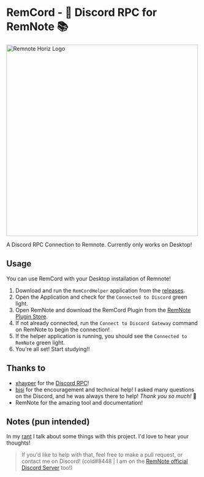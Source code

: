 # RemCord - 💬 Discord RPC for RemNote 📚

<img src=".github/assets/rn-hz-logo.svg" alt="Remnote Horiz Logo" width="500">

A Discord RPC Connection to Remnote. Currently only works on Desktop!

## Usage

You can use RemCord with your Desktop installation of Remnote!

 <!-- Simply open Discord and run the `Connect to Discord Gateway` command on RemNote to begin the connection!
As you traverse RemNote, the extension will be automatically updating your presence. -->

1. Download and run the `RemCordHelper` application from the [releases](https://github.com/coldenate/RemCordHelper/releases).
2. Open the Application and check for the `Connected to Discord` green light.
3. Open RemNote and download the RemCord Plugin from the [RemNote Plugin Store](https://remnote.com/plugins/remcord).
4. If not already connected, run the `Connect to Discord Gateway` command on RemNote to begin the connection!
5. If the helper application is running, you should see the `Connected to RemNote` green light.
6. You're all set! Start studying!!

## Thanks to

- [xhayper](https://github.com/xhayper) for the [Discord RPC](https://github.com/xhayper/discord-rpc)!
- [bjsi](https://github.com/bjsi) for the encouragement and technical help! I asked many questions on the Discord, and he was always there to help! *Thank you so much!* 🙏
- RemNote for the amazing tool and documentation!

## Notes (pun intended)

In my [rant](./rant.md) I talk about some things with this project. I'd love to hear your thoughts!

> If you'd like to help with that, feel free to make a pull request, or contact me on Discord! (cold#8448 | I am on the [RemNote official Discord Server](https://discord.gg/t5MCBFnWEe) too!)
